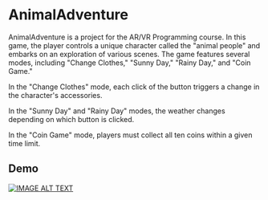 # AnimalAdventure

AnimalAdventure is a project for the AR/VR Programming course. In this game, the player controls a unique character called the "animal people" and embarks on an exploration of various scenes. The game features several modes, including "Change Clothes," "Sunny Day," "Rainy Day," and "Coin Game."

In the "Change Clothes" mode, each click of the button triggers a change in the character's accessories.

In the "Sunny Day" and "Rainy Day" modes, the weather changes depending on which button is clicked.

In the "Coin Game" mode, players must collect all ten coins within a given time limit.

## Demo

[![IMAGE ALT TEXT](http://img.youtube.com/vi/Qhp754OLxag/0.jpg)](https://www.youtube.com/watch?v=Qhp754OLxag "AnimalAdventure")
